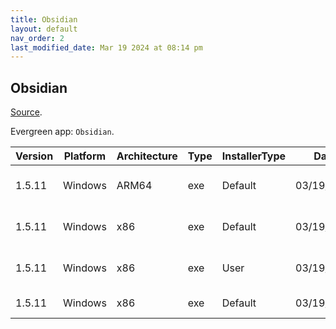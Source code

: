 ```yaml
---
title: Obsidian
layout: default
nav_order: 2
last_modified_date: Mar 19 2024 at 08:14 pm
---
```


## Obsidian

[Source](https://obsidian.md/).

Evergreen app: `Obsidian`.

| Version | Platform | Architecture | Type | InstallerType | Date       | Size     | URI                                                                                                    |
| ------- | -------- | ------------ | ---- | ------------- | ---------- | -------- | ------------------------------------------------------------------------------------------------------ |
| 1.5.11  | Windows  | ARM64        | exe  | Default       | 03/19/2024 | 85472384 | https://github.com/obsidianmd/obsidian-releases/releases/download/v1.5.11/Obsidian.1.5.11-arm64.exe    |
| 1.5.11  | Windows  | x86          | exe  | Default       | 03/19/2024 | 72896216 | https://github.com/obsidianmd/obsidian-releases/releases/download/v1.5.11/Obsidian.1.5.11-32.exe       |
| 1.5.11  | Windows  | x86          | exe  | User          | 03/19/2024 | 82517920 | https://github.com/obsidianmd/obsidian-releases/releases/download/v1.5.11/Obsidian.1.5.11-allusers.exe |
| 1.5.11  | Windows  | x86          | exe  | Default       | 03/19/2024 | 82489928 | https://github.com/obsidianmd/obsidian-releases/releases/download/v1.5.11/Obsidian.1.5.11.exe          |
